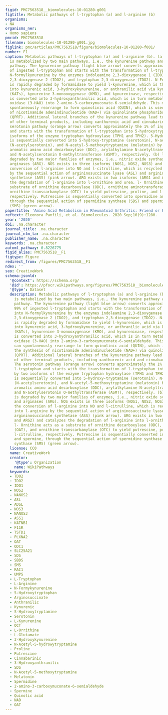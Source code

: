 ```yaml
---
figid: PMC7563518__biomolecules-10-01280-g001
figtitle: Metabolic pathways of l-tryptophan (a) and l-arginine (b)
organisms:
- NA
organisms_ner:
- Homo sapiens
pmcid: PMC7563518
filename: biomolecules-10-01280-g001.jpg
figlink: pmc/articles/PMC7563518/figure/biomolecules-10-01280-f001/
number: F1
caption: Metabolic pathways of l-tryptophan (a) and l-arginine (b). (a) l-Tryptophan
  is metabolized by two main pathways, i.e., the kynurenine pathway and the serotonin
  pathway. The kynurenine pathway (light blue arrow) converts approximately the 99%
  of ingested l-tryptophan and starts with the transformation of l-tryptophan into
  N-formylkynurenine by the enzymes indoleamine 2,3-dioxygenase 1 (IDO1), indoleamine
  2,3-dioxygenase 2 (IDO2), and tryptophan 2,3-dioxygenase (TDO2). N-Formylkynurenine
  is rapidly degraded by formamidase to yield l-kynurenine, which is then converted
  into kynurenic acid, 3-hydroxykynurenine, or anthranilic acid via kynurenine aminotransferase
  (KATs), kynurenine 3-monooxygenase (KMO), and kynureninase, respectively. 3-hydroxykynurenine
  is converted into 3-hydroxyanthranilic acid, which is in turn metabolized by 3-hydroxyamino
  oxidase (3-HAO) into 2-amino-3-carboxymuconate-6-semialdehyde. This metabolite can
  spontaneously rearrange to form quinolinic acid (QUIN), which is used for the synthesis
  of nicotinamide adenindinucleotide (NAD+) via quinolinate phosphoribosyltransferase
  (QPRT). Additional lateral branches of the kynurenine pathway lead to the formation
  of other terminal products, including xanthurenic acid and cinnabarinic acid. The
  serotonin pathway (orange arrow) converts approximately the 1% of ingested l-tryptophan
  and starts with the transformation of l-tryptophan into 5-hydroxytryptophan by two
  isoforms of the enzyme tryptophan hydroxylase (TPH1 and TPH2). 5-Hydroxytryptophan
  is sequentially converted into 5-hydroxy-tryptamine (serotonin), N-acetyl-5-hydroxy-tryptamine
  (N-acetylserotonin), and N-acetyl-5-methoxytryptamine (melatonin) by the enzymes
  aromatic amino acid decarboxylase (DDC), arylalkylamine N-acetyltransferase (AANAT),
  and N-acetylserotonin O-methyltransferase (ASMT), respectively. (b) l-Arginine is
  degraded by two major families of enzymes, i.e., nitric oxide synthases (NOS) and
  arginases (ARG). NOS exists in three isoforms (NOS1, NOS2, NOS3) and catalyzes the
  conversion of l-arginine into NO and l-citrulline, which is recycled back into l-arginine
  by the sequential action of argininosuccinate lyase (ASL) and argininosuccinate
  synthetase (ASS) (pink arrow). ARG exists in two isoforms (ARG1 and ARG2) and catalyzes
  the degradation of l-arginine into l-ornithine and urea. l- Ornithine acts as a
  substrate of ornithine decarboxylase (ODC), ornithine aminotransferase (OAT), and
  ornithine transcarbamylase (OTC) to yield putrescine, proline, and l-citrulline,
  respectively. Putrescine is sequentially converted into spermidine and spermine,
  through the sequential action of spermidine synthase (SDS) and spermine synthase
  (SMS) (green arrow).
papertitle: 'Amino Acid Metabolism in Rheumatoid Arthritis: Friend or Foe?.'
reftext: Eleonora Panfili, et al. Biomolecules. 2020 Sep;10(9):1280.
year: '2020'
doi: .na.character
journal_title: .na.character
journal_nlm_ta: .na.character
publisher_name: .na.character
keywords: .na.character
automl_pathway: 0.8226775
figid_alias: PMC7563518__F1
figtype: Figure
redirect_from: /figures/PMC7563518__F1
ndex: ''
seo: CreativeWork
schema-jsonld:
  '@context': https://schema.org/
  '@id': https://pfocr.wikipathways.org/figures/PMC7563518__biomolecules-10-01280-g001.html
  '@type': Dataset
  description: Metabolic pathways of l-tryptophan (a) and l-arginine (b). (a) l-Tryptophan
    is metabolized by two main pathways, i.e., the kynurenine pathway and the serotonin
    pathway. The kynurenine pathway (light blue arrow) converts approximately the
    99% of ingested l-tryptophan and starts with the transformation of l-tryptophan
    into N-formylkynurenine by the enzymes indoleamine 2,3-dioxygenase 1 (IDO1), indoleamine
    2,3-dioxygenase 2 (IDO2), and tryptophan 2,3-dioxygenase (TDO2). N-Formylkynurenine
    is rapidly degraded by formamidase to yield l-kynurenine, which is then converted
    into kynurenic acid, 3-hydroxykynurenine, or anthranilic acid via kynurenine aminotransferase
    (KATs), kynurenine 3-monooxygenase (KMO), and kynureninase, respectively. 3-hydroxykynurenine
    is converted into 3-hydroxyanthranilic acid, which is in turn metabolized by 3-hydroxyamino
    oxidase (3-HAO) into 2-amino-3-carboxymuconate-6-semialdehyde. This metabolite
    can spontaneously rearrange to form quinolinic acid (QUIN), which is used for
    the synthesis of nicotinamide adenindinucleotide (NAD+) via quinolinate phosphoribosyltransferase
    (QPRT). Additional lateral branches of the kynurenine pathway lead to the formation
    of other terminal products, including xanthurenic acid and cinnabarinic acid.
    The serotonin pathway (orange arrow) converts approximately the 1% of ingested
    l-tryptophan and starts with the transformation of l-tryptophan into 5-hydroxytryptophan
    by two isoforms of the enzyme tryptophan hydroxylase (TPH1 and TPH2). 5-Hydroxytryptophan
    is sequentially converted into 5-hydroxy-tryptamine (serotonin), N-acetyl-5-hydroxy-tryptamine
    (N-acetylserotonin), and N-acetyl-5-methoxytryptamine (melatonin) by the enzymes
    aromatic amino acid decarboxylase (DDC), arylalkylamine N-acetyltransferase (AANAT),
    and N-acetylserotonin O-methyltransferase (ASMT), respectively. (b) l-Arginine
    is degraded by two major families of enzymes, i.e., nitric oxide synthases (NOS)
    and arginases (ARG). NOS exists in three isoforms (NOS1, NOS2, NOS3) and catalyzes
    the conversion of l-arginine into NO and l-citrulline, which is recycled back
    into l-arginine by the sequential action of argininosuccinate lyase (ASL) and
    argininosuccinate synthetase (ASS) (pink arrow). ARG exists in two isoforms (ARG1
    and ARG2) and catalyzes the degradation of l-arginine into l-ornithine and urea.
    l- Ornithine acts as a substrate of ornithine decarboxylase (ODC), ornithine aminotransferase
    (OAT), and ornithine transcarbamylase (OTC) to yield putrescine, proline, and
    l-citrulline, respectively. Putrescine is sequentially converted into spermidine
    and spermine, through the sequential action of spermidine synthase (SDS) and spermine
    synthase (SMS) (green arrow).
  license: CC0
  name: CreativeWork
  creator:
    '@type': Organization
    name: WikiPathways
  keywords:
  - TDO2
  - IDO2
  - IDO1
  - NOS2
  - NANOS2
  - ASL
  - ADSL
  - NOS3
  - NANOS3
  - ASS1
  - KATNB1
  - F11R
  - TSTD1
  - PLXNA2
  - OAT
  - ODC1
  - SLC25A21
  - SDS
  - SBDS
  - SMS
  - RAI1
  - UMPS
  - L-Tryptophan
  - L-Arginine
  - N-Formykynurenine
  - 5-Hydroxytryptophan
  - Arginosuccinate
  - Anthranilic
  - Kynurenic
  - S-Hydroxytryptamine
  - Serotonin
  - L-Kynurenine
  - OCT
  - L-Orrithine
  - L-Glutamate
  - 3-Hydroxykynurenine
  - N-Acetyl-5-hydrowytryptamine
  - Proline
  - Putrescine
  - Cinnabarinic
  - 3-Hydroxyanthranilic
  - SDS
  - N-Acetyl-5-methoxytryptamine
  - Melatonin
  - Spermidine
  - 2-amino-3-carboxymuconate-6-semialdehyde
  - Spermine
  - Quinolic acid
  - NAD
  - OAT
---
```

